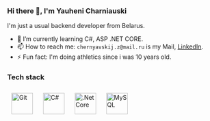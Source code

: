 ### Hi there 👋, I'm Yauheni Charniauski
I'm just a usual backend developer from Belarus.

- 🌱 I’m currently learning C#, ASP .NET CORE.
- 📫 How to reach me: `chernyavskij.z@mail.ru` is my Mail, [LinkedIn](https://www.linkedin.com/in/charniauski-yauheni/).
- ⚡ Fun fact: I'm doing athletics since i was 10 years old.

### Tech stack
<div align="left">
<a href="https://github.com/" target="_blank"><img style="margin: 10px" src="https://profilinator.rishav.dev/skills-assets/git-scm-icon.svg" alt="Git" height="50" /></a>
<a href="https://docs.microsoft.com/en-us/dotnet/csharp/" target="_blank"><img style="margin: 10px" src="https://profilinator.rishav.dev/skills-assets/csharp-original.svg" alt="C#" height="50" /></a>
<a href="https://dotnet.microsoft.com/download" target="_blank"><img style="margin: 10px" src="https://profilinator.rishav.dev/skills-assets/dotnetcore.png" alt=".Net Core" height="50" /></a>
<a href="https://www.mysql.com/" target="_blank"><img style="margin: 10px" src="https://profilinator.rishav.dev/skills-assets/mysql-original-wordmark.svg" alt="MySQL" height="50" /></a>
</div>

</td><td valign="top" width="33%">

</td></tr></table>  

<br/>  
